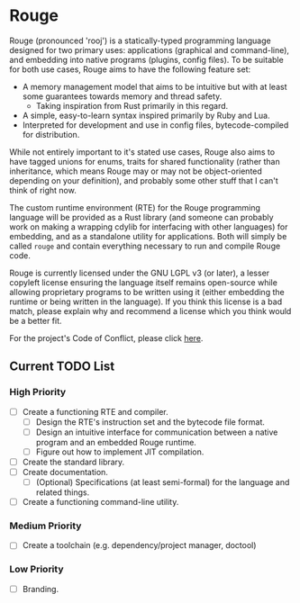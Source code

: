 # Rouge

Rouge (pronounced 'rooj') is a statically-typed programming language designed for two primary uses: applications (graphical and command-line), and embedding into native programs (plugins, config files). To be suitable for both use cases, Rouge aims to have the following feature set:

 - A memory management model that aims to be intuitive but with at least some guarantees towards memory and thread safety.
	- Taking inspiration from Rust primarily in this regard.
 - A simple, easy-to-learn syntax inspired primarily by Ruby and Lua.
 - Interpreted for development and use in config files, bytecode-compiled for distribution.

While not entirely important to it's stated use cases, Rouge also aims to have tagged unions for enums, traits for shared functionality (rather than inheritance, which means Rouge may or may not be object-oriented depending on your definition), and probably some other stuff that I can't think of right now.

The custom runtime environment (RTE) for the Rouge programming language will be provided as a Rust library (and someone can probably work on making a wrapping cdylib for interfacing with other languages) for embedding, and as a standalone utility for applications. Both will simply be called `rouge` and contain everything necessary to run and compile Rouge code.

Rouge is currently licensed under the GNU LGPL v3 (or later), a lesser copyleft license ensuring the language itself remains open-source while allowing proprietary programs to be written using it (either embedding the runtime or being written in the language). If you think this license is a bad match, please explain why and recommend a license which you think would be a better fit.

For the project's Code of Conflict, please click [here](./CONFLICT.md).

## Current TODO List

### High Priority

 - [ ] Create a functioning RTE and compiler.
	- [ ] Design the RTE's instruction set and the bytecode file format.
	- [ ] Design an intuitive interface for communication between a native program and an embedded Rouge runtime.
	- [ ] Figure out how to implement JIT compilation.
 - [ ] Create the standard library.
 - [ ] Create documentation.
	- [ ] (Optional) Specifications (at least semi-formal) for the language and related things.
 - [ ] Create a functioning command-line utility.

### Medium Priority

 - [ ] Create a toolchain (e.g. dependency/project manager, doctool)

### Low Priority

 - [ ] Branding.